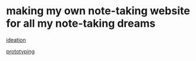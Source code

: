 # making my own note-taking website for all my note-taking dreams

[ideation](https://trello.com/invite/b/QmVTyE2y/ATTI03884cb461f71ea6e0a564fa48629155CBFF67E4/cucumbers)

[prototyping]()

